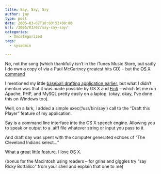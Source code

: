 ```yaml
---
title: Say, Say, Say
author: jay
type: post
date: 2005-03-07T10:00:52+00:00
url: /2005/03/07/say-say-say/
categories:
  - Uncategorized
tags:
  - sysadmin

---
```

No, not the song (which thankfully isn’t in the iTunes Music Store, but sadly I do own a copy of via a Paul McCartney greatest hits CD) &#8211; but the [OS X command][1]

I mentioned my little [baseball drafting application earlier][2], but what I didn’t mention was that it was made possible by OS X and [Fink][3] &#8211; which let me run Apache, PHP, and MySQL pretty easily on a laptop. (okay, okay, I’ve done this on Windows too).

Well, on a lark, I added a simple exec(‘/usr/bin/say’) call to the “Draft this Player” feature of my application.

Say is a command line interface into the OS X speech engine. Allowing you to speak or output to a .aiff file whatever string or input you pass to it.

And draft day was spent with the computer generated echoes of “The Cleveland Indians select…”

What a great little feature. I love OS X.

(bonus for the Macintosh using readers &#8211; for grins and giggles try “say Ricky Bottalico” from your shell and explain that one to me)

 [1]: //developer.apple.com/documentation/Darwin/Reference/ManPages/man1/say.1.html"
 [2]: //people.engr.ncsu.edu/jayoung/site/pages/-fdbc6630071891aca1f4f7e3127d9963"
 [3]: //fink.sourceforge.net"